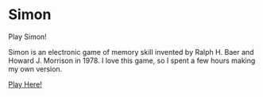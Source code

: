 # Simon

Play Simon!

Simon is an electronic game of memory skill invented by Ralph H. Baer and Howard J. Morrison in 1978. I love this game, so I spent a few hours making my own version.

[Play Here!](http://playsimon-site44.com)